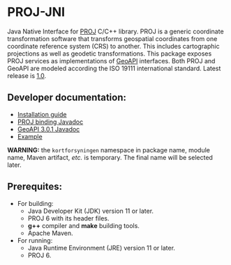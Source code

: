 # PROJ-JNI
Java Native Interface for [PROJ](https://proj.org/) C/C++ library.
PROJ is a generic coordinate transformation software that transforms
geospatial coordinates from one coordinate reference system (CRS) to another.
This includes cartographic projections as well as geodetic transformations.
This package exposes PROJ services as implementations of [GeoAPI](http://www.geoapi.org/) interfaces.
Both PROJ and GeoAPI are modeled according the ISO 19111 international standard.
Latest release is [1.0](https://github.com/Kortforsyningen/PROJ-JNI/releases/1.0).

## Developer documentation:

  * [Installation guide](https://kortforsyningen.github.io/PROJ-JNI/install.html)
  * [PROJ binding Javadoc](https://kortforsyningen.github.io/PROJ-JNI/index.html)
  * [GeoAPI 3.0.1 Javadoc](http://www.geoapi.org/3.0/javadoc/index.html)
  * [Example](./example)

**WARNING:** the `kortforsyningen` namespace in package name, module name, Maven artifact, _etc._
is temporary. The final name will be selected later.

## Prerequites:

  * For building:
    - Java Developer Kit (JDK) version 11 or later.
    - PROJ 6 with its header files.
    - **g++** compiler and **make** building tools.
    - Apache Maven.
  * For running:
    - Java Runtime Environment (JRE) version 11 or later.
    - PROJ 6.
